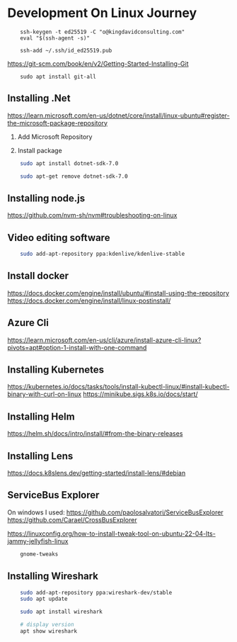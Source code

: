 # Development On Linux Journey


```
    ssh-keygen -t ed25519 -C "o@kingdavidconsulting.com"
    eval "$(ssh-agent -s)"

    ssh-add ~/.ssh/id_ed25519.pub
```

<https://git-scm.com/book/en/v2/Getting-Started-Installing-Git>
```
    sudo apt install git-all
```

## Installing .Net

https://learn.microsoft.com/en-us/dotnet/core/install/linux-ubuntu#register-the-microsoft-package-repository

1. Add Microsoft Repository

2. Install package

```bash
    sudo apt install dotnet-sdk-7.0

    sudo apt-get remove dotnet-sdk-7.0
```

## Installing node.js

<https://github.com/nvm-sh/nvm#troubleshooting-on-linux>


##  Video editing software

```bash
    sudo add-apt-repository ppa:kdenlive/kdenlive-stable
```

## Install docker

<https://docs.docker.com/engine/install/ubuntu/#install-using-the-repository>
<https://docs.docker.com/engine/install/linux-postinstall/>

## Azure Cli

<https://learn.microsoft.com/en-us/cli/azure/install-azure-cli-linux?pivots=apt#option-1-install-with-one-command>

## Installing Kubernetes

<https://kubernetes.io/docs/tasks/tools/install-kubectl-linux/#install-kubectl-binary-with-curl-on-linux>
<https://minikube.sigs.k8s.io/docs/start/>


## Installing Helm

<https://helm.sh/docs/intro/install/#from-the-binary-releases>


## Installing Lens
<https://docs.k8slens.dev/getting-started/install-lens/#debian>


## ServiceBus Explorer

On windows I used: <https://github.com/paolosalvatori/ServiceBusExplorer>
<https://github.com/Carael/CrossBusExplorer>

<https://linuxconfig.org/how-to-install-tweak-tool-on-ubuntu-22-04-lts-jammy-jellyfish-linux>

```bash
    gnome-tweaks
```

## Installing Wireshark

```bash
    sudo add-apt-repository ppa:wireshark-dev/stable
    sudo apt update

    sudo apt install wireshark

    # display version
    apt show wireshark
```